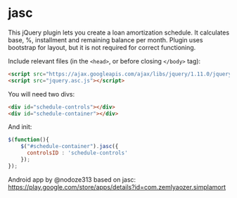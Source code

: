 jasc
================================

This jQuery plugin lets you create a loan amortization schedule. It calculates base, %, installment and remaining balance per month. Plugin uses bootstrap for layout, but it is not required for correct functioning.

Include relevant files (in the `<head>`, or before closing `</body>` tag):

```html
<script src="https://ajax.googleapis.com/ajax/libs/jquery/1.11.0/jquery.min.js"></script>
<script src="jquery.asc.js"></script>
```

You will need two divs:

```html
<div id="schedule-controls"></div>
<div id="schedule-container"></div>
```

And init:
```javascript
$(function(){
    $("#schedule-container").jasc({
      controlsID : 'schedule-controls'
    });
});
```

Android app by @nodoze313 based on jasc: https://play.google.com/store/apps/details?id=com.zemlyaozer.simplamort
